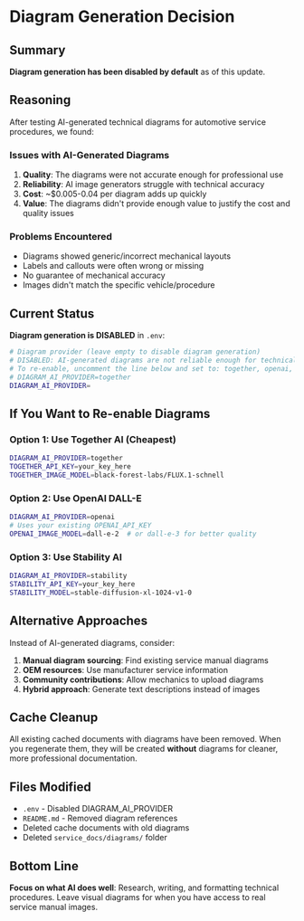 # Diagram Generation Decision

## Summary

**Diagram generation has been disabled by default** as of this update.

## Reasoning

After testing AI-generated technical diagrams for automotive service procedures, we found:

### Issues with AI-Generated Diagrams

1. **Quality**: The diagrams were not accurate enough for professional use
2. **Reliability**: AI image generators struggle with technical accuracy
3. **Cost**: ~$0.005-0.04 per diagram adds up quickly
4. **Value**: The diagrams didn't provide enough value to justify the cost and quality issues

### Problems Encountered

- Diagrams showed generic/incorrect mechanical layouts
- Labels and callouts were often wrong or missing
- No guarantee of mechanical accuracy
- Images didn't match the specific vehicle/procedure

## Current Status

**Diagram generation is DISABLED** in `.env`:

```bash
# Diagram provider (leave empty to disable diagram generation)
# DISABLED: AI-generated diagrams are not reliable enough for technical service information
# To re-enable, uncomment the line below and set to: together, openai, or stability
# DIAGRAM_AI_PROVIDER=together
DIAGRAM_AI_PROVIDER=
```

## If You Want to Re-enable Diagrams

### Option 1: Use Together AI (Cheapest)
```bash
DIAGRAM_AI_PROVIDER=together
TOGETHER_API_KEY=your_key_here
TOGETHER_IMAGE_MODEL=black-forest-labs/FLUX.1-schnell
```

### Option 2: Use OpenAI DALL-E
```bash
DIAGRAM_AI_PROVIDER=openai
# Uses your existing OPENAI_API_KEY
OPENAI_IMAGE_MODEL=dall-e-2  # or dall-e-3 for better quality
```

### Option 3: Use Stability AI
```bash
DIAGRAM_AI_PROVIDER=stability
STABILITY_API_KEY=your_key_here
STABILITY_MODEL=stable-diffusion-xl-1024-v1-0
```

## Alternative Approaches

Instead of AI-generated diagrams, consider:

1. **Manual diagram sourcing**: Find existing service manual diagrams
2. **OEM resources**: Use manufacturer service information
3. **Community contributions**: Allow mechanics to upload diagrams
4. **Hybrid approach**: Generate text descriptions instead of images

## Cache Cleanup

All existing cached documents with diagrams have been removed. When you regenerate them, they will be created **without** diagrams for cleaner, more professional documentation.

## Files Modified

- `.env` - Disabled DIAGRAM_AI_PROVIDER
- `README.md` - Removed diagram references
- Deleted cache documents with old diagrams
- Deleted `service_docs/diagrams/` folder

## Bottom Line

**Focus on what AI does well**: Research, writing, and formatting technical procedures. Leave visual diagrams for when you have access to real service manual images.
